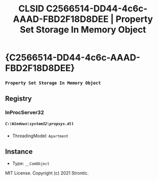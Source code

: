 ﻿---
title: "CLSID C2566514-DD44-4c6c-AAAD-FBD2F18D8DEE | Property Set Storage In Memory Object"
excerpt: What is COM-Object CLSID C2566514-DD44-4c6c-AAAD-FBD2F18D8DEE?
---

# {C2566514-DD44-4c6c-AAAD-FBD2F18D8DEE}

### `Property Set Storage In Memory Object`

## Registry


### InProcServer32

##### `C:\Windows\system32\propsys.dll`
* ThreadingModel: `Apartment`

## Instance

* Type: `__ComObject`

MIT License. Copyright (c) 2021 Strontic.


